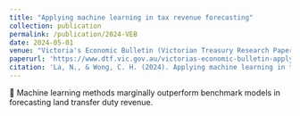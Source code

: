 ```yaml
---
title: "Applying machine learning in tax revenue forecasting"
collection: publication
permalink: /publication/2024-VEB
date: 2024-05-01
venue: "Victoria's Economic Bulletin (Victorian Treasury Research Paper)"
paperurl: 'https://www.dtf.vic.gov.au/victorias-economic-bulletin-applying-machine-learning-tax-revenue-forecasting'
citation: 'La, N., & Wong, C. H. (2024). Applying machine learning in tax revenue forecasting. Victoria’s Economic Bulletin, 8(2).'
---
```


📜 Machine learning methods marginally outperform benchmark models in forecasting land transfer duty revenue.
